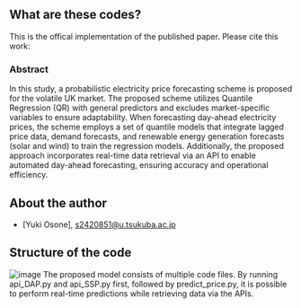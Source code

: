 ## What are these codes?
This is the offical implementation of the published paper. Please cite this work:  


### Abstract
In this study, a probabilistic electricity price forecasting scheme is proposed for the volatile UK market. The proposed scheme utilizes Quantile Regression (QR) with general predictors and excludes market-specific variables to ensure adaptability. When forecasting day-ahead electricity prices, the scheme employs a set of quantile models that integrate lagged price data, demand forecasts, and renewable energy generation forecasts (solar and wind) to train the regression models. Additionally, the proposed approach incorporates real-time data retrieval via an API to enable automated day-ahead forecasting, ensuring accuracy and operational efficiency.


## About the author
- [Yuki Osone], s2420851@u.tsukuba.ac.jp

## Structure of the code
![image](https://github.com/user-attachments/assets/d46b175b-3ffc-4197-94f6-f7e72b5fdd63)
The proposed model consists of multiple code files. By running api_DAP.py and api_SSP.py first, followed by predict_price.py, it is possible to perform real-time predictions while retrieving data via the APIs.
